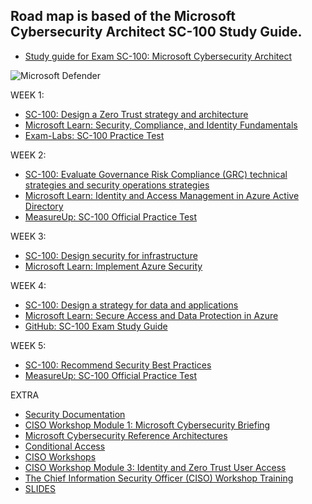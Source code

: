 ## Road map is based of the Microsoft Cybersecurity Architect SC-100 Study Guide.

- [Study guide for Exam SC-100: Microsoft Cybersecurity Architect](https://query.prod.cms.rt.microsoft.com/cms/api/am/binary/RWVbXN)

![Microsoft Defender](https://cdn-dynmedia-1.microsoft.com/is/image/microsoftcorp/MDB%20Infographic%20v1?resMode=sharp2&op_usm=1.5,0.65,15,0&wid=1920&qlt=85)

WEEK 1:

- [SC-100: Design a Zero Trust strategy and architecture](https://learn.microsoft.com/en-us/training/paths/sc-100-design-zero-trust-strategy-architecture/)
- [Microsoft Learn: Security, Compliance, and Identity Fundamentals](https://learn.microsoft.com/en-us/training/paths/describe-capabilities-of-microsoft-security-solutions/)
- [Exam-Labs: SC-100 Practice Test](https://www.exam-labs.com/exam/SC-100)

WEEK 2:
- [SC-100: Evaluate Governance Risk Compliance (GRC) technical strategies and security operations strategies](https://learn.microsoft.com/en-us/training/paths/sc-100-evaluate-governance-risk-compliance/)
- [Microsoft Learn: Identity and Access Management in Azure Active Directory](https://learn.microsoft.com/en-us/training/paths/manage-identity-and-access/)
- [MeasureUp: SC-100 Official Practice Test](https://www.measureup.com/sc-100-microsoft-security-compliance-and-identity-fundamentals.html)

WEEK 3:
- [SC-100: Design security for infrastructure](https://learn.microsoft.com/en-us/training/paths/sc-100-design-security-for-infrastructure/)
- [Microsoft Learn: Implement Azure Security](https://docs.microsoft.com/en-us/learn/certifications/sc-900/)


WEEK 4:
- [SC-100: Design a strategy for data and applications](https://learn.microsoft.com/en-us/training/paths/sc-100-design-strategy-for-data-applications/)
- [Microsoft Learn: Secure Access and Data Protection in Azure](https://docs.microsoft.com/en-us/learn/certifications/sc-900/)
- [GitHub: SC-100 Exam Study Guide](https://github.com/MicrosoftLearning/SC-100-Microsoft-Cybersecurity-Architect)

WEEK 5:
- [SC-100: Recommend Security Best Practices](https://learn.microsoft.com/en-us/training/paths/recommend-security-best-practices/)
- [MeasureUp: SC-100 Official Practice Test](https://www.measureup.com/sc-100-microsoft-security-compliance-and-identity-fundamentals.html)

EXTRA 

- [Security Documentation](https://learn.microsoft.com/en-us/security/)
- [CISO Workshop Module 1: Microsoft Cybersecurity Briefing](https://learn.microsoft.com/en-us/security/ciso-workshop/ciso-workshop-module-1?source=recommendations)
- [Microsoft Cybersecurity Reference Architectures](https://github.com/MicrosoftDocs/security/blob/main/Downloads/microsoft-cybersecurity-reference-architectures.pptx?raw=true)  
- [Conditional Access](https://github.com/microsoft/ConditionalAccessforZeroTrustResources/raw/main/ConditionalAccessSamplePolicies/Microsoft%20Conditional%20Access%20for%20Zero%20trust%20persona%20based%20policies.xlsx)
- [CISO Workshops](https://learn.microsoft.com/en-us/security/ciso-workshop/the-ciso-workshop-videos?source=recommendations)
- [CISO Workshop Module 3: Identity and Zero Trust User Access](https://learn.microsoft.com/en-us/security/ciso-workshop/ciso-workshop-module-3?source=recommendations)
- [The Chief Information Security Officer (CISO) Workshop Training](https://learn.microsoft.com/en-us/security/ciso-workshop/the-ciso-workshop?source=recommendations)
- [SLIDES](https://raw.githubusercontent.com/microsoft/CloudAdoptionFramework/master/security/ciso-workshop/Microsoft-CISO-Workshop-Security-Strategy-and-Program.pdf)
